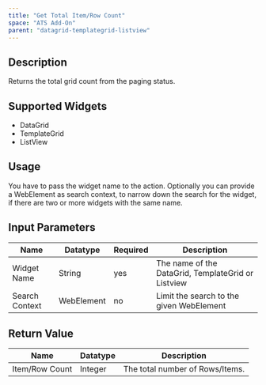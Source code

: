 ```yaml
---
title: "Get Total Item/Row Count"
space: "ATS Add-On" 
parent: "datagrid-templategrid-listview"
---
```


## Description

Returns the total grid count from the paging status.

## Supported Widgets

 + DataGrid
 + TemplateGrid
 + ListView

## Usage

You have to pass the widget name to the action.
Optionally you can provide a WebElement as search context, to narrow down the search for the widget, if there are two or more widgets with the same name.    

## Input Parameters

Name | Datatype | Required| Description
--- | --- | --- | ---
Widget Name | String | yes | The name of the DataGrid, TemplateGrid or Listview
Search Context | WebElement | no |Limit the search to the given WebElement

## Return Value

Name | Datatype | Description
--- | --- | ---
Item/Row Count | Integer | The total number of Rows/Items.
